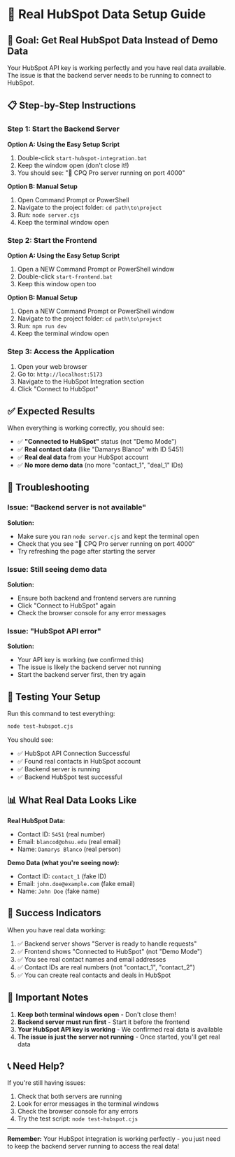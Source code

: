 # 🚀 Real HubSpot Data Setup Guide

## 🎯 **Goal: Get Real HubSpot Data Instead of Demo Data**

Your HubSpot API key is working perfectly and you have real data available. The issue is that the backend server needs to be running to connect to HubSpot.

## 📋 **Step-by-Step Instructions**

### **Step 1: Start the Backend Server**

**Option A: Using the Easy Setup Script**
1. Double-click `start-hubspot-integration.bat`
2. Keep the window open (don't close it!)
3. You should see: "🚀 CPQ Pro server running on port 4000"

**Option B: Manual Setup**
1. Open Command Prompt or PowerShell
2. Navigate to the project folder: `cd path\to\project`
3. Run: `node server.cjs`
4. Keep the terminal window open

### **Step 2: Start the Frontend**

**Option A: Using the Easy Setup Script**
1. Open a NEW Command Prompt or PowerShell window
2. Double-click `start-frontend.bat`
3. Keep this window open too

**Option B: Manual Setup**
1. Open a NEW Command Prompt or PowerShell window
2. Navigate to the project folder: `cd path\to\project`
3. Run: `npm run dev`
4. Keep the terminal window open

### **Step 3: Access the Application**

1. Open your web browser
2. Go to: `http://localhost:5173`
3. Navigate to the HubSpot Integration section
4. Click "Connect to HubSpot"

## ✅ **Expected Results**

When everything is working correctly, you should see:

- ✅ **"Connected to HubSpot"** status (not "Demo Mode")
- ✅ **Real contact data** (like "Damarys Blanco" with ID 5451)
- ✅ **Real deal data** from your HubSpot account
- ✅ **No more demo data** (no more "contact_1", "deal_1" IDs)

## 🔧 **Troubleshooting**

### **Issue: "Backend server is not available"**
**Solution:**
- Make sure you ran `node server.cjs` and kept the terminal open
- Check that you see "🚀 CPQ Pro server running on port 4000"
- Try refreshing the page after starting the server

### **Issue: Still seeing demo data**
**Solution:**
- Ensure both backend and frontend servers are running
- Click "Connect to HubSpot" again
- Check the browser console for any error messages

### **Issue: "HubSpot API error"**
**Solution:**
- Your API key is working (we confirmed this)
- The issue is likely the backend server not running
- Start the backend server first, then try again

## 🧪 **Testing Your Setup**

Run this command to test everything:
```bash
node test-hubspot.cjs
```

You should see:
- ✅ HubSpot API Connection Successful
- ✅ Found real contacts in HubSpot account
- ✅ Backend server is running
- ✅ Backend HubSpot test successful

## 📊 **What Real Data Looks Like**

**Real HubSpot Data:**
- Contact ID: `5451` (real number)
- Email: `blancod@ohsu.edu` (real email)
- Name: `Damarys Blanco` (real person)

**Demo Data (what you're seeing now):**
- Contact ID: `contact_1` (fake ID)
- Email: `john.doe@example.com` (fake email)
- Name: `John Doe` (fake name)

## 🎉 **Success Indicators**

When you have real data working:
1. ✅ Backend server shows "Server is ready to handle requests"
2. ✅ Frontend shows "Connected to HubSpot" (not "Demo Mode")
3. ✅ You see real contact names and email addresses
4. ✅ Contact IDs are real numbers (not "contact_1", "contact_2")
5. ✅ You can create real contacts and deals in HubSpot

## 🚨 **Important Notes**

1. **Keep both terminal windows open** - Don't close them!
2. **Backend server must run first** - Start it before the frontend
3. **Your HubSpot API key is working** - We confirmed real data is available
4. **The issue is just the server not running** - Once started, you'll get real data

## 📞 **Need Help?**

If you're still having issues:
1. Check that both servers are running
2. Look for error messages in the terminal windows
3. Check the browser console for any errors
4. Try the test script: `node test-hubspot.cjs`

---

**Remember:** Your HubSpot integration is working perfectly - you just need to keep the backend server running to access the real data!
